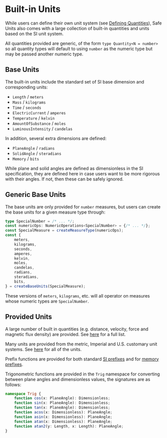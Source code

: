 # Built-in Units

While users can define their own unit system (see [Defining Quantities](defining-quantities.html)), Safe Units also comes with a large collection of built-in quantities and units based on the SI unit system.

All quantities provided are generic, of the form `type Quantity<N = number>` so all quantity types will default to using `number` as the numeric type but may be passed another numeric type.

## Base Units

The built-in units include the standard set of SI base dimension and corresponding units:

* `Length` / `meters`
* `Mass` / `kilograms`
* `Time` / `seconds`
* `ElectricCurrent` / `amperes`
* `Temperature` / `kelvin`
* `AmountOfSubstance` / `moles`
* `LuminousIntensity` / `candelas`

In addition, several extra dimensions are defined:

* `PlaneAngle` / `radians`
* `SolidAngle` / `steradians`
* `Memory` / `bits`

While plane and solid angles are defined as dimensionless in the SI specification, they are defined here in case users want to be more rigorous with their angles. If not, then these can be safely ignored.

## Generic Base Units

The base units are only provided for `number` measures, but users can create the base units for a given measure type through:

```ts
type SpecialNumber = /* ... */;
const numericOps: NumericOperations<SpecialNumber> = {/* ... */};
const SpecialMeasure = createMeasureType(numericOps);
const {
    meters,
    kilograms,
    seconds,
    amperes,
    kelvin,
    moles,
    candelas,
    radians,
    steradians,
    bits,
} = createBaseUnits(SpecialMeasure);
```

These versions of `meters`, `kilograms`, etc. will all operator on measures whose numeric types are `SpecialNumber`.

## Provided Units

A large number of built in quantities (e.g. distance, velocity, force and magnetic flux density) are provided. See [here](https://github.com/jscheiny/safe-units/blob/master/src/unit/quantities.ts) for a full list.

Many units are provided from the metric, Imperial and U.S. customary unit systems. See [here](https://github.com/jscheiny/safe-units/tree/master/src/unit) for all of the units.

Prefix functions are provided for both standard [SI prefixes](https://github.com/jscheiny/safe-units/blob/master/src/unit/metric.ts) and for [memory prefixes](https://github.com/jscheiny/safe-units/blob/master/src/unit/memory.ts).

Trigonometric functions are provided in the `Trig` namespace for converting between plane angles and dimensionless values, the signatures are as follows:

```ts
namespace Trig {
    function cos(x: PlaneAngle): Dimensionless;
    function sin(x: PlaneAngle): Dimensionless;
    function tan(x: PlaneAngle): Dimensionless;
    function acos(x: Dimensionless): PlaneAngle;
    function asin(x: Dimensionless): PlaneAngle;
    function atan(x: Dimensionless): PlaneAngle;
    function atan2(y: Length, x: Length): PlaneAngle;
}
```
